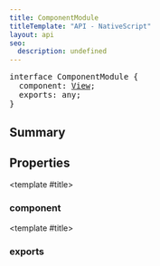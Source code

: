 ```yaml
---
title: ComponentModule
titleTemplate: "API - NativeScript"
layout: api
seo:
  description: undefined
---
```


<!-- This page is auto generated, do not edit manually. -->
<!-- Run "yarn generate:api-docs" to regenerate -->

<script setup lang="ts">
  import { provide } from "vue";
  import API_DATA from "./ComponentModule.data.json";
  
  provide('API_DATA', API_DATA);
</script>

<APIRefHierarchy v-once />

<pre class="[&_a]:text-green-400">interface ComponentModule {
  component: <a href="/api/class/View">View</a>;
  exports: any;
}</pre>

## <Heading ignore>Summary</Heading>

<APIRefSummary v-once />

## Properties

<div class="">

<APIRef for="5053" v-once>

<template #title>

### component

</template>

</APIRef>

</div>

<div class="">

<APIRef for="5054" v-once>

<template #title>

### exports

</template>

</APIRef>

</div>
